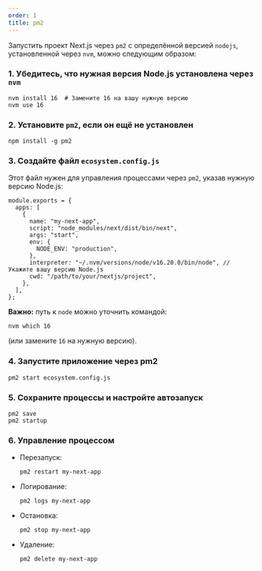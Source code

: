 ```yaml
---
order: 1
title: pm2
---
```


Запустить проект Next.js через `pm2` с определённой версией `nodejs`, установленной через `nvm`, можно следующим образом:

### 1\. Убедитесь, что нужная версия Node.js установлена через `nvm`

```
nvm install 16  # Замените 16 на вашу нужную версию
nvm use 16
```

### 2\. Установите `pm2`, если он ещё не установлен

```
npm install -g pm2
```

### 3\. Создайте файл `ecosystem.config.js`

Этот файл нужен для управления процессами через `pm2`, указав нужную версию Node.js:

```
module.exports = {
  apps: [
    {
      name: "my-next-app",
      script: "node_modules/next/dist/bin/next",
      args: "start",
      env: {
        NODE_ENV: "production",
      },
      interpreter: "~/.nvm/versions/node/v16.20.0/bin/node", // Укажите вашу версию Node.js
      cwd: "/path/to/your/nextjs/project",
    },
  ],
};
```

**Важно:** путь к `node` можно уточнить командой:

```
nvm which 16
```

(или замените `16` на нужную версию).

### 4\. Запустите приложение через pm2

```
pm2 start ecosystem.config.js
```

### 5\. Сохраните процессы и настройте автозапуск

```
pm2 save
pm2 startup
```

### 6\. Управление процессом

-  Перезапуск:

   ```
   pm2 restart my-next-app
   ```

-  Логирование:

   ```
   pm2 logs my-next-app
   ```

-  Остановка:

   ```
   pm2 stop my-next-app
   ```

-  Удаление:

   ```
   pm2 delete my-next-app
   ```


